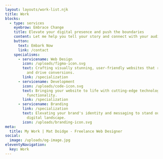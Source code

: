 ```yaml
---
layout: layouts/work-list.njk
title: Work
blocks:
  - type: services
    eyebrow: Embrace Change
    title: Elevate your digital presence and push the boundaries
    content: Let me help you tell your story and connect with your audience.
    button:
      text: Embark Now
      link: /contact
    specialisms:
      - servicename: Web Design
        icon: /uploads/figma-icon.svg
        text: Crafting visually stunning, user-friendly websites that reflect your brand
          and drive conversions.
        link: /specialization
      - servicename: Development
        icon: /uploads/code-icon.svg
        text: Bringing your website to life with cutting-edge technology and custom
          functionality.
        link: /specialization
      - servicename: Branding
        link: /specialization
        text: Elevating your brand's identity and messaging to stand out in a crowded
          digital landscape.
        icon: /uploads/branding-icon.svg
meta:
  title: My Work | Mat Doidge - Freelance Web Designer
social:
  image: /uploads/og-image.jpg
eleventyNavigation:
  key: Work
---
```

